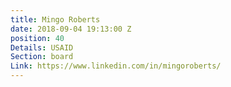 ```yaml
---
title: Mingo Roberts
date: 2018-09-04 19:13:00 Z
position: 40
Details: USAID
Section: board
Link: https://www.linkedin.com/in/mingoroberts/
---
```


